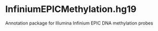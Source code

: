# InfiniumEPICMethylation.hg19
Annotation package for Illumina Infinium EPIC DNA methylation probes
